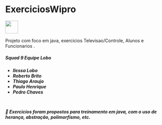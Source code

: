 # ExerciciosWipro

<img src="https://cdn.jsdelivr.net/gh/devicons/devicon/icons/java/java-original.svg" width="40" height="40"/>

Projeto com foco em java, exercicios Televisao/Controle, Alunos e Funcionarios .


<h5>Squad 9 Equipe Lobo<h5>

  <div>
<ul>
	<li>Ilessa Lobo</li>
	<li>Roberto Brito</li>
  <li>Thiago Araujo</li>
  <li>Paulo Henrique</li>
  <li>Pedro Chaves</li>
</ul>
  </div>
  <br>
  
💬 Exercicios foram propostos para treinamento em java, com o uso de herança, abstração, polimorfismo, etc. 
